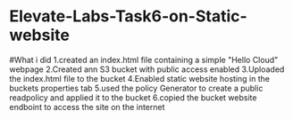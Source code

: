 # Elevate-Labs-Task6-on-Static-website

#What i did
1.created an index.html file containing a simple "Hello Cloud" webpage
2.Created ann S3 bucket with public access enabled
3.Uploaded the index.html file to the bucket
4.Enabled static website hosting in the buckets properties tab
5.used the policy Generator to create a public readpolicy and applied it to the bucket
6.copied the bucket website endboint to access the site on the internet
